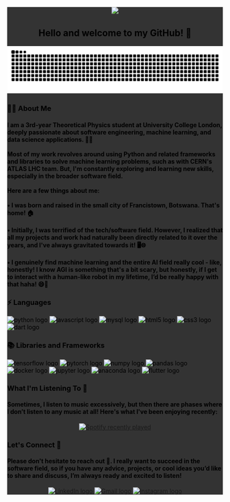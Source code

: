 <div style="background-color: #333; color: black; padding: 20;">
  <div align="center">
    <img height="400" src="https://wallpapercave.com/wp/JXuf38n.jpg" />
  </div>

  <h2 align="center">Hello and welcome to my GitHub! 👋</h2>

  <img src="https://raw.githubusercontent.com/angtheman3/angtheman3/output/snake.svg" alt="Snake animation" />

  <h3 align="left">👩‍💻 About Me</h3>

  <h4 align="left">I am a 3rd-year Theoretical Physics student at University College London, deeply passionate about software engineering, machine learning, and data science applications. 🌌🔬<br><br>Most of my work revolves around using Python and related frameworks and libraries to solve machine learning problems, such as with CERN's ATLAS LHC team. But, I'm constantly exploring and learning new skills, especially in the broader software field.<br><br>Here are a few things about me:<br><br>• I was born and raised in the small city of Francistown, Botswana. That's home! 🏠<br><br>• Initially, I was terrified of the tech/software field. However, I realized that all my projects and work had naturally been directly related to it over the years, and I've always gravitated towards it! 🖥️🌐<br><br>• I genuinely find machine learning and the entire AI field really cool - like, honestly! I know AGI is something that's a bit scary, but honestly, if I get to interact with a human-like robot in my lifetime, I’d be really happy with that haha! 😄🤖</h4>

  <h3 align="left">⚡️ Languages</h3>

  <div align="left">
    <img src="https://img.shields.io/badge/Python-3776AB?logo=python&logoColor=white&style=for-the-badge" height="40" alt="python logo"  />
    <img src="https://img.shields.io/badge/JavaScript-F7DF1E?logo=javascript&logoColor=black&style=for-the-badge" height="40" alt="javascript logo"  />
    <img src="https://img.shields.io/badge/MySQL-4479A1?logo=mysql&logoColor=white&style=for-the-badge" height="40" alt="mysql logo"  />
    <img src="https://img.shields.io/badge/HTML5-E34F26?logo=html5&logoColor=white&style=for-the-badge" height="40" alt="html5 logo"  />
    <img src="https://img.shields.io/badge/CSS3-1572B6?logo=css3&logoColor=white&style=for-the-badge" height="40" alt="css3 logo"  />
    <img src="https://img.shields.io/badge/Dart-0175C2?logo=dart&logoColor=white&style=for-the-badge" height="40" alt="dart logo"  />
  </div>

  <h3 align="left">📚 Libraries and Frameworks</h3>

  <div align="left">
    <img src="https://img.shields.io/badge/TensorFlow-FF6F00?logo=tensorflow&logoColor=black&style=for-the-badge" height="40" alt="tensorflow logo"  />
    <img src="https://img.shields.io/badge/PyTorch-EE4C2C?logo=pytorch&logoColor=white&style=for-the-badge" height="40" alt="pytorch logo"  />
    <img src="https://img.shields.io/badge/NumPy-013243?logo=numpy&logoColor=white&style=for-the-badge" height="40" alt="numpy logo"  />
    <img src="https://img.shields.io/badge/pandas-150458?logo=pandas&logoColor=white&style=for-the-badge" height="40" alt="pandas logo"  />
    <img src="https://img.shields.io/badge/Docker-2496ED?logo=docker&logoColor=white&style=for-the-badge" height="40" alt="docker logo"  />
    <img src="https://img.shields.io/badge/Jupyter-F37626?logo=jupyter&logoColor=black&style=for-the-badge" height="40" alt="jupyter logo"  />
    <img src="https://img.shields.io/badge/Anaconda-44A833?logo=anaconda&logoColor=white&style=for-the-badge" height="40" alt="anaconda logo"  />
    <img src="https://img.shields.io/badge/Flutter-02569B?logo=flutter&logoColor=white&style=for-the-badge" height="40" alt="flutter logo"  />
  </div>

  <h3 align="left">What I'm Listening To 🎵</h3>

  <h4 align="left">Sometimes, I listen to music excessively, but then there are phases where I don’t listen to any music at all! Here's what I've been enjoying recently:</h4>

  <div align="center">
    <a href="https://open.spotify.com/user/7wvi1r2ymj4va6w5y5yuxtuqd">
      <img src="https://spotify-recently-played-readme.vercel.app/api?user=7wvi1r2ymj4va6w5y5yuxtuqd&count=1&unique=true" alt="Spotify recently played" />
    </a>
  </div>

  <h3 align="left">Let's Connect 🤝</h3>

  <h4 align="left">Please don't hesitate to reach out 📣. I really want to succeed in the software field, so if you have any advice, projects, or cool ideas you’d like to share and discuss, I’m always ready and excited to listen!</h4>

  <div align="center">
    <a href="https://www.linkedin.com/in/angadh-rai-318a7321b/" target="_blank">
      <img src="https://img.shields.io/static/v1?message=LinkedIn&logo=linkedin&label=&color=0077B5&logoColor=white&labelColor=&style=for-the-badge" height="40" alt="LinkedIn logo" />
    </a>
    <a href="mailto:angadh.rai.work@gmail.com">
      <img src="https://img.shields.io/static/v1?message=Gmail&logo=gmail&label=&color=D14836&logoColor=white&labelColor=&style=for-the-badge" height="40" alt="Gmail logo" />
    </a>
    <a href="https://www.instagram.com/angtheman_3" target="_blank">
      <img src="https://img.shields.io/static/v1?message=Instagram&logo=instagram&label=&color=E4405F&logoColor=white&labelColor=&style=for-the-badge" height="40" alt="Instagram logo" />
    </a>
  </div>
</div>
